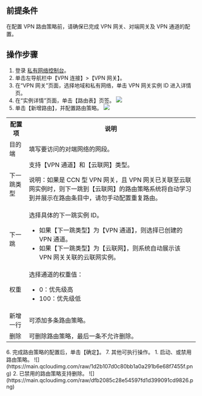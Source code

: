 ## 前提条件
在配置 VPN 路由策略前，请确保已完成 VPN 网关、对端网关及 VPN 通道的配置。

## 操作步骤
1. 登录 [私有网络控制台](https://console.cloud.tencent.com/vpc/vpc?rid=1)。
2. 单击左导航栏中【VPN 连接】>【VPN 网关】。
3. 在“VPN 网关”页面，选择地域和私有网络，单击 VPN 网关实例 ID 进入详情页。
4. 在“实例详情”页面，单击【路由表】页签。
   ![](https://main.qcloudimg.com/raw/d261071d65c453ecf21d3980d1b3a8cd.png)
5. 单击【新增路由】，并配置路由策略。
![](https://main.qcloudimg.com/raw/288637983594aa439f67c2ee00a7a12a.png)
<table>
<tr>
<th>配置项</th>
<th>说明</th>
</tr>
<tr>
<td>目的端</td>
<td>填写要访问的对端网络的网段。</td>
</tr>
<tr>
<td>下一跳类型</td>
<td>支持【VPN 通道】和【云联网】类型。<p>说明：如果是 CCN 型 VPN 网关，且 VPN 网关已关联至云联网实例时，则下一跳到【云联网】的路由策略系统将自动学习到并展示在路由条目中，请勿手动配置重复路由。</td>
</tr>
<tr>
<td>下一跳</td>
<td>选择具体的下一跳实例 ID。<ul><li>如果【下一跳类型】为【VPN 通道】，则选择已创建的 VPN 通道。</li><li>如果【下一跳类型】为【云联网】，则系统自动展示该 VPN 网关关联的云联网实例。</li></ul></td>
</tr>
<tr>
<td>权重</td>
<td>选择通道的权重值：<ul><li>0：优先级高</li><li>100：优先级低</li></ul></td>
</tr>
<tr>
<td>新增一行</td>
<td>可添加多条路由策略。</td>
</tr>
<tr>
<td>删除</td>
<td>可删除路由策略，最后一条不允许删除。</td>
</tr>
</table>
6. 完成路由策略的配置后，单击【确定】。
7. 其他可执行操作。
    1. 启动、或禁用路由策略。
      ![](https://main.qcloudimg.com/raw/1d2b107d0c80bb1a0a291b6e68f7455f.png)
    2. 已禁用的路由策略支持删除。
		![](https://main.qcloudimg.com/raw/dfb2085c28e54597fd1d399091cd9826.png)
